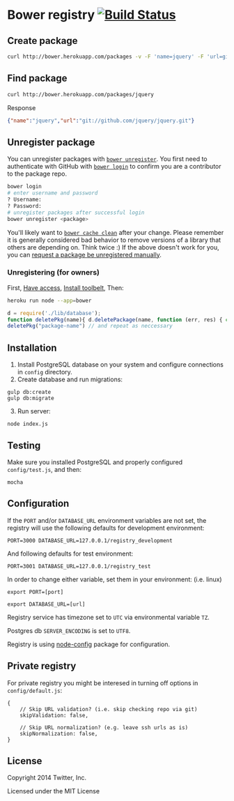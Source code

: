 # Bower registry [![Build Status](https://travis-ci.org/bower/registry.svg?branch=master)](https://travis-ci.org/bower/registry)

## Create package

```bash
curl http://bower.herokuapp.com/packages -v -F 'name=jquery' -F 'url=git://github.com/jquery/jquery.git'
```

## Find package

```bash
curl http://bower.herokuapp.com/packages/jquery
```

Response

```json
{"name":"jquery","url":"git://github.com/jquery/jquery.git"}
```

## Unregister package

You can unregister packages with [`bower unregister`](http://bower.io/docs/api/#unregister). You first need to authenticate with GitHub with [`bower login`](http://bower.io/docs/api/#login) to confirm you are a contributor to the package repo.

``` bash
bower login
# enter username and password
? Username:
? Password:
# unregister packages after successful login
bower unregister <package>
```

You'll likely want to [`bower cache clean`](http://bower.io/docs/api#cache-clean) after your change. Please remember it is generally considered bad behavior to remove versions of a library that others are depending on. Think twice :) If the above doesn't work for you, you can [request a package be unregistered manually](https://github.com/bower/registry/issues/).

### Unregistering (for owners)

First, [Have access](https://dashboard.heroku.com/apps/bower/access), [Install toolbelt](https://toolbelt.heroku.com/), Then:

```sh
heroku run node --app=bower
```

```js
d = require('./lib/database');
function deletePkg(name){ d.deletePackage(name, function (err, res) { console.log('error: ', err); console.log("result: ", res); }); }
deletePkg("package-name") // and repeat as neccessary
```

## Installation

1. Install PostgreSQL database on your system and configure connections in `config` directory.
2. Create database and run migrations:

```
gulp db:create
gulp db:migrate
```

3. Run server:

```
node index.js
```

## Testing

Make sure you installed PostgreSQL and properly configured `config/test.js`, and then:

```
mocha
```

## Configuration

If the `PORT` and/or `DATABASE_URL` environment variables are not set, the registry will use the following defaults for development environment:

```
PORT=3000 DATABASE_URL=127.0.0.1/registry_development
```

And following defaults for test environment:

```
PORT=3001 DATABASE_URL=127.0.0.1/registry_test
```

In order to change either variable, set them in your environment: (i.e. linux)

```export PORT=[port]```

```export DATABASE_URL=[url]```

Registry service has timezone set to `UTC` via environmental variable `TZ`.

Postgres db `SERVER_ENCODING` is set to `UTF8`.

Registry is using [node-config](https://github.com/lorenwest/node-config/wiki/Configuration-Files) package for configuration.

## Private registry

For private registry you might be interesed in turning off options in `config/default.js`:


```
{
    // Skip URL validation? (i.e. skip checking repo via git)
    skipValidation: false,

    // Skip URL normalization? (e.g. leave ssh urls as is)
    skipNormalization: false,
}
```


## License

Copyright 2014 Twitter, Inc.

Licensed under the MIT License
